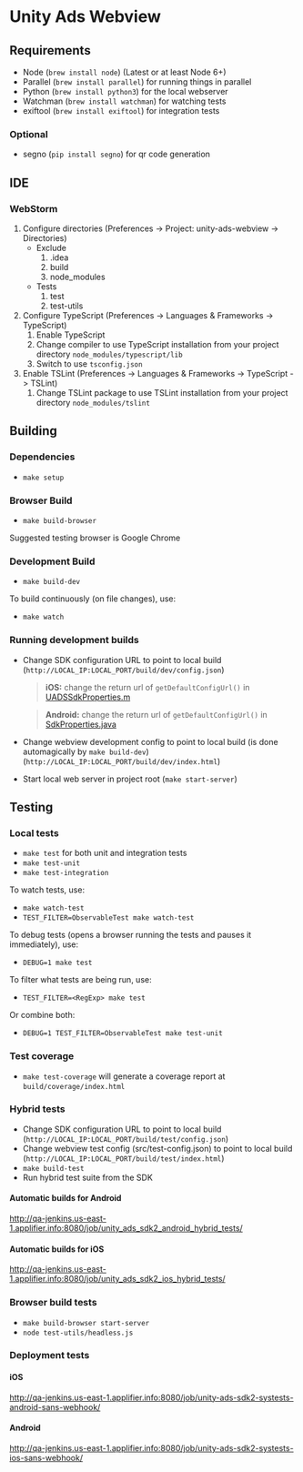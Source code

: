 # Unity Ads Webview 

## Requirements

- Node (`brew install node`) (Latest or at least Node 6+)
- Parallel (`brew install parallel`) for running things in parallel
- Python (`brew install python3`) for the local webserver
- Watchman (`brew install watchman`) for watching tests
- exiftool (`brew install exiftool`) for integration tests

### Optional

- segno (`pip install segno`) for qr code generation

## IDE

### WebStorm

1. Configure directories (Preferences -> Project: unity-ads-webview -> Directories)
	- Exclude
		1. .idea
		2. build
		3. node_modules
	- Tests
		1. test
		2. test-utils
2. Configure TypeScript (Preferences -> Languages & Frameworks -> TypeScript)
	1. Enable TypeScript
	2. Change compiler to use TypeScript installation from your project directory `node_modules/typescript/lib`
	3. Switch to use `tsconfig.json`
3. Enable TSLint (Preferences -> Languages & Frameworks -> TypeScript -> TSLint)
	1. Change TSLint package to use TSLint installation from your project directory `node_modules/tslint`

## Building

### Dependencies

- `make setup`

### Browser Build

- `make build-browser`

Suggested testing browser is Google Chrome

### Development Build

- `make build-dev`

To build continuously (on file changes), use:

- `make watch`

### Running development builds

- Change SDK configuration URL to point to local build (`http://LOCAL_IP:LOCAL_PORT/build/dev/config.json`)
  >**iOS:** change the return url of `getDefaultConfigUrl()` in [UADSSdkProperties.m](https://github.com/Applifier/unity-ads-ios/blob/master/UnityAds/Properties/UADSSdkProperties.m)
 
  >**Android:** change the return url of `getDefaultConfigUrl()` in [SdkProperties.java](https://github.com/Applifier/unity-ads-android/blob/master/lib/src/main/java/com/unity3d/ads/properties/SdkProperties.java)
- Change webview development config to point to local build (is done automagically by `make build-dev`) (`http://LOCAL_IP:LOCAL_PORT/build/dev/index.html`)
- Start local web server in project root (`make start-server`)

## Testing

### Local tests

- `make test` for both unit and integration tests
- `make test-unit`
- `make test-integration`

To watch tests, use:

- `make watch-test`
- `TEST_FILTER=ObservableTest make watch-test`

To debug tests (opens a browser running the tests and pauses it immediately), use:

- `DEBUG=1 make test`

To filter what tests are being run, use:

- `TEST_FILTER=<RegExp> make test`

Or combine both:

- `DEBUG=1 TEST_FILTER=ObservableTest make test-unit`

### Test coverage

- `make test-coverage` will generate a coverage report at `build/coverage/index.html`

### Hybrid tests

- Change SDK configuration URL to point to local build (`http://LOCAL_IP:LOCAL_PORT/build/test/config.json`)
- Change webview test config (src/test-config.json) to point to local build (`http://LOCAL_IP:LOCAL_PORT/build/test/index.html`)
- `make build-test`
- Run hybrid test suite from the SDK

#### Automatic builds for Android

http://qa-jenkins.us-east-1.applifier.info:8080/job/unity_ads_sdk2_android_hybrid_tests/

#### Automatic builds for iOS

http://qa-jenkins.us-east-1.applifier.info:8080/job/unity_ads_sdk2_ios_hybrid_tests/

### Browser build tests

- `make build-browser start-server`
- `node test-utils/headless.js`

### Deployment tests

#### iOS
http://qa-jenkins.us-east-1.applifier.info:8080/job/unity-ads-sdk2-systests-android-sans-webhook/

#### Android
http://qa-jenkins.us-east-1.applifier.info:8080/job/unity-ads-sdk2-systests-ios-sans-webhook/
